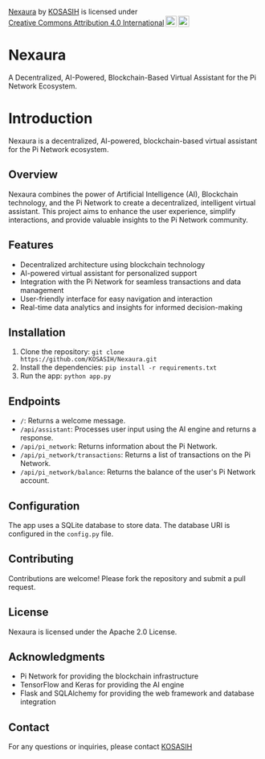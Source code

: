 <p xmlns:cc="http://creativecommons.org/ns#" xmlns:dct="http://purl.org/dc/terms/"><a property="dct:title" rel="cc:attributionURL" href="https://github.com/KOSASIH/Nexaura">Nexaura</a> by <a rel="cc:attributionURL dct:creator" property="cc:attributionName" href="https://www.linkedin.com/in/kosasih-81b46b5a">KOSASIH</a> is licensed under <a href="https://creativecommons.org/licenses/by/4.0/?ref=chooser-v1" target="_blank" rel="license noopener noreferrer" style="display:inline-block;">Creative Commons Attribution 4.0 International<img style="height:22px!important;margin-left:3px;vertical-align:text-bottom;" src="https://mirrors.creativecommons.org/presskit/icons/cc.svg?ref=chooser-v1" alt=""><img style="height:22px!important;margin-left:3px;vertical-align:text-bottom;" src="https://mirrors.creativecommons.org/presskit/icons/by.svg?ref=chooser-v1" alt=""></a></p>

# Nexaura
A Decentralized, AI-Powered, Blockchain-Based Virtual Assistant for the Pi Network Ecosystem. 

# Introduction

Nexaura is a decentralized, AI-powered, blockchain-based virtual assistant for the Pi Network ecosystem.

## Overview

Nexaura combines the power of Artificial Intelligence (AI), Blockchain technology, and the Pi Network to create a decentralized, intelligent virtual assistant. This project aims to enhance the user experience, simplify interactions, and provide valuable insights to the Pi Network community.

## Features

* Decentralized architecture using blockchain technology
* AI-powered virtual assistant for personalized support
* Integration with the Pi Network for seamless transactions and data management
* User-friendly interface for easy navigation and interaction
* Real-time data analytics and insights for informed decision-making

## Installation

1. Clone the repository: `git clone https://github.com/KOSASIH/Nexaura.git`
2. Install the dependencies: `pip install -r requirements.txt`
3. Run the app: `python app.py`

## Endpoints

* `/`: Returns a welcome message.
* `/api/assistant`: Processes user input using the AI engine and returns a response.
* `/api/pi_network`: Returns information about the Pi Network.
* `/api/pi_network/transactions`: Returns a list of transactions on the Pi Network.
* `/api/pi_network/balance`: Returns the balance of the user's Pi Network account.

## Configuration

The app uses a SQLite database to store data. The database URI is configured in the `config.py` file.

## Contributing

Contributions are welcome! Please fork the repository and submit a pull request.

## License

Nexaura is licensed under the Apache 2.0 License.

## Acknowledgments

* Pi Network for providing the blockchain infrastructure
* TensorFlow and Keras for providing the AI engine
* Flask and SQLAlchemy for providing the web framework and database integration

## Contact

For any questions or inquiries, please contact [KOSASIH](https://github.com/KOSASIH)
